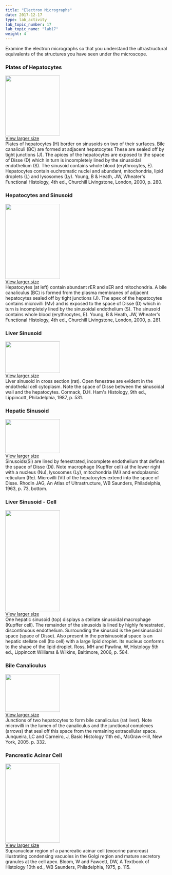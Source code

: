 ```yaml
---
title: "Electron Micrographs"
date: 2017-12-17
type: lab_activity
lab_topic_number: 17
lab_topic_name: "lab17"
weight: 4
---
```

<div class="entrybody">
						<p>Examine the electron micrographs so that you understand the ultrastructural equivalents of the structures you have seen under the microscope.</p>

<h3>Plates of Hepatocytes</h3>

<div class="slidepopup"><div class="thumbnail"> <a href="/assets_c/2009/07/56-1339/" target="_blank" > <img src="/assets/images/56-thumb-170x187-1339.jpg" width="170" height="187" alt="" class="mt-image-left"> </a><br> <a href="/assets_c/2009/07/56-1339/" target="_blank" >View larger size</a></div><div class="slidetxt">Plates of hepatocytes (H) border on sinusoids on two of their surfaces. Bile canaliculi (BC) are formed at adjacent hepatocytes These are sealed off by tight junctions (J). The apices of the hepatocytes are exposed to the space of Disse (D) which in turn is incompletely lined by the sinusoidal endothelium (S). The sinusoid contains whole blood (erythrocytes, E). Hepatocytes contain euchromatic nuclei and abundant, mitochondria, lipid droplets (L) and lysosomes (Ly).
Young, B &amp; Heath, <span class="caps">JW,</span> Wheater's Functional Histology, 4th ed., Churchill Livingstone, London, 2000, p. 280.</div></div>

<h3>Hepatocytes and Sinusoid</h3>

<div class="slidepopup"><div class="thumbnail"> <a href="/assets_c/2009/07/57-1342/" target="_blank" > <img src="/assets/images/57-thumb-170x235-1342.jpg" width="170" height="234" alt="" class="mt-image-left"> </a><br> <a href="/assets_c/2009/07/57-1342/" target="_blank" >View larger size</a></div><div class="slidetxt">Hepatocytes (at left) contain abundant rER and sER and mitochondria. A bile canaliculus (BC) is formed from the plasma membranes of adjacent hepatocytes sealed off by tight junctions (J). The apex of the hepatocytes contains microvilli (Mv) and is exposed to the space of Disse (D) which in turn is incompletely lined by the sinusoidal endothelium (S). The sinusoid contains whole blood (erythrocytes, E).
Young, B &amp; Heath, <span class="caps">JW,</span> Wheater's Functional Histology, 4th ed., Churchill Livingstone, London, 2000, p. 281.</div></div>

<h3>Liver Sinusoid</h3>

<div class="slidepopup"><div class="thumbnail"> <a href="/assets_c/2009/07/32-1267/" target="_blank" > <img src="/assets/images/32-thumb-170x98-1267.jpg" width="170" height="98" alt="" class="mt-image-left"> </a><br> <a href="/assets_c/2009/07/32-1267/" target="_blank" >View larger size</a></div><div class="slidetxt">Liver sinusoid in cross section (rat). Open fenestrae are evident in the endothelial cell cytoplasm. Note the space of Disse between the sinusoidal wall and the hepatocytes.
Cormack, <span class="caps">D.H.</span> Ham's Histology, 9th ed., Lippincott, Philadelphia, 1987, p. 531.</div></div>

<h3>Hepatic Sinusoid</h3>

<div class="slidepopup"><div class="thumbnail"> <a href="/assets_c/2009/07/58-1345/" target="_blank" > <img src="/assets/images/58-thumb-170x107-1345.jpg" width="170" height="106" alt="" class="mt-image-left"> </a><br> <a href="/assets_c/2009/07/58-1345/" target="_blank" >View larger size</a></div><div class="slidetxt">Sinusoids(Si) are lined by fenestrated, incomplete endothelium that defines the space of Disse (Di). Note macrophage (Kupffer cell) at the lower right with a nucleus (Nu), lysosomes (Ly), mitochondria (Mi) and endoplasmic reticulum (Re). Microvilli (Vi) of the hepatocytes extend into the space of Disse.
Rhodin <span class="caps">JAG,</span> An Atlas of Ultrastructure, WB Saunders, Philadelphia, 1963, p. 73, bottom.</div></div>

<h3>Liver Sinusoid - Cell</h3>

<div class="slidepopup"><div class="thumbnail"> <a href="/assets_c/2009/07/59-1348/" target="_blank" > <img src="/assets/images/59-thumb-170x316-1348.jpg" width="170" height="315" alt="" class="mt-image-left"> </a><br> <a href="/assets_c/2009/07/59-1348/" target="_blank" >View larger size</a></div><div class="slidetxt">One hepatic sinusoid (top) displays a stellate sinusoidal macrophage (Kupffer cell). The remainder of the sinusoids is lined by highly fenestrated, discontinuous endothelium. Surrounding the sinusoid is the perisinusoidal space (space of Disse). Also present in the perisinusoidal space is an hepatic stellate cell (Ito cell) with a large lipid droplet. Its nucleus conforms to the shape of the lipid droplet.
Ross, MH and Pawlina, W, Histology 5th ed., Lippincott Williams &amp; Wilkins, Baltimore, 2006, p. 584.</div></div>

<h3>Bile Canaliculus</h3>

<div class="slidepopup"><div class="thumbnail"> <a href="/assets_c/2009/07/60-1351/" target="_blank" > <img src="/assets/images/60-thumb-170x118-1351.jpg" width="170" height="118" alt="" class="mt-image-left"> </a><br> <a href="/assets_c/2009/07/60-1351/" target="_blank" >View larger size</a></div><div class="slidetxt">Junctions of two hepatocytes to form bile canaliculus (rat liver). Note microvilli in the lumen of the canaliculus and the junctional complexes (arrows) that seal off this space from the remaining extracellular space.
Junqueira, LC and Carneiro, J, Basic Histology 11th ed., McGraw-Hill, New York, 2005. p. 332.</div></div>

<h3>Pancreatic Acinar Cell</h3>

<div class="slidepopup"><div class="thumbnail"> <a href="/assets_c/2009/07/61-1354/" target="_blank" > <img src="/assets/images/61-thumb-170x247-1354.jpg" width="170" height="246" alt="" class="mt-image-left"> </a><br> <a href="/assets_c/2009/07/61-1354/" target="_blank" >View larger size</a></div><div class="slidetxt">Supranuclear region of a pancreatic acinar cell (exocrine pancreas) illustrating condensing vacuoles in the Golgi region and mature secretory granules at the cell apex.
Bloom, W and Fawcett, <span class="caps">DW,</span> A Textbook of Histology 10th ed., WB Saunders, Philadelphia, 1975, p. 115.</div></div>
						
						
</div>
